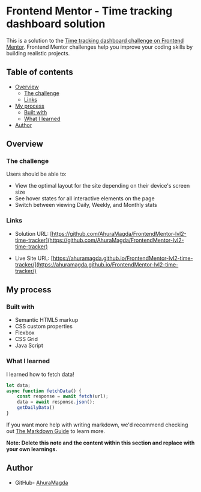 # Frontend Mentor - Time tracking dashboard solution

This is a solution to the [Time tracking dashboard challenge on Frontend Mentor](https://www.frontendmentor.io/challenges/time-tracking-dashboard-UIQ7167Jw). Frontend Mentor challenges help you improve your coding skills by building realistic projects. 

## Table of contents

- [Overview](#overview)
  - [The challenge](#the-challenge)
  - [Links](#links)
- [My process](#my-process)
  - [Built with](#built-with)
  - [What I learned](#what-i-learned)
- [Author](#author)

## Overview

### The challenge

Users should be able to:

- View the optimal layout for the site depending on their device's screen size
- See hover states for all interactive elements on the page
- Switch between viewing Daily, Weekly, and Monthly stats


### Links

- Solution URL: [https://github.com/AhuraMagda/FrontendMentor-lvl2-time-tracker](https://github.com/AhuraMagda/FrontendMentor-lvl2-time-tracker)

- Live Site URL: [https://ahuramagda.github.io/FrontendMentor-lvl2-time-tracker/](https://ahuramagda.github.io/FrontendMentor-lvl2-time-tracker/)

## My process

### Built with

- Semantic HTML5 markup
- CSS custom properties
- Flexbox
- CSS Grid
- Java Script


### What I learned

I learned how to fetch data!

```js
let data;
async function fetchData() {
    const response = await fetch(url);
    data = await response.json();
    getDailyData()
}
```

If you want more help with writing markdown, we'd recommend checking out [The Markdown Guide](https://www.markdownguide.org/) to learn more.

**Note: Delete this note and the content within this section and replace with your own learnings.**



## Author

- GitHub- [AhuraMagda](https://github.com/AhuraMagda)
